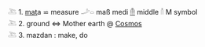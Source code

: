 𓍅 1. [mat](mat)a ⋍ measure 𓌴𓏏 maß medi [𓄟](𓄟) middle 𓄠 M symbol  
𓍅 2. ground   ⇔ Mother earth @ [Cosmos](cosmos)  
𓍅 3. mazdan : make, do  